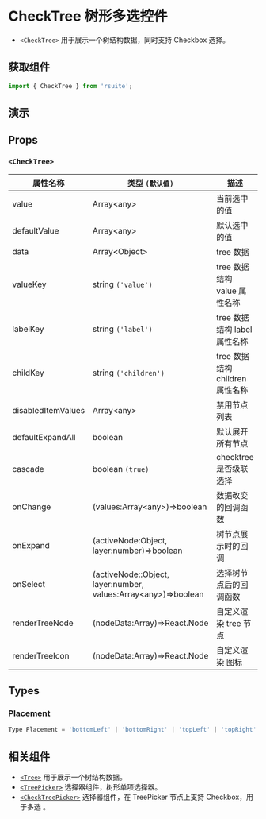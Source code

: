# CheckTree 树形多选控件 [<i class="rs-icon rs-icon-edit2" ></i>](https://github.com/rsuite/rsuite.github.io/blob/master/src/components/check-tree/index.md)

* `<CheckTree>` 用于展示一个树结构数据，同时支持 Checkbox 选择。

## 获取组件

```js
import { CheckTree } from 'rsuite';
```

## 演示

<!--{demo}-->

## Props

### `<CheckTree>`

| 属性名称           | 类型 `(默认值)`                                                      | 描述                            |
| ------------------ | -------------------------------------------------------------------- | ------------------------------- |
| value              | Array&lt;any&gt;                                                     | 当前选中的值                    |
| defaultValue       | Array&lt;any&gt;                                                     | 默认选中的值                    |
| data               | Array&lt;Object&gt;                                                  | tree 数据                       |
| valueKey           | string `('value')`                                                   | tree 数据结构 value 属性名称    |
| labelKey           | string `('label')`                                                   | tree 数据结构 label 属性名称    |
| childKey           | string `('children')`                                                | tree 数据结构 children 属性名称 |
| disabledItemValues | Array&lt;any&gt;                                                     | 禁用节点列表                    |
| defaultExpandAll   | boolean                                                              | 默认展开所有节点                |
| cascade            | boolean `(true)`                                                     | checktree 是否级联选择          |
| onChange           | (values:Array&lt;any&gt;)=>boolean                                   | 数据改变的回调函数              |
| onExpand           | (activeNode:Object, layer:number)=>boolean                           | 树节点展示时的回调              |
| onSelect           | (activeNode::Object, layer:number, values:Array&lt;any&gt;)=>boolean | 选择树节点后的回调函数          |
| renderTreeNode     | (nodeData:Array<Object>)=>React.Node                                 | 自定义渲染 tree 节点            |
| renderTreeIcon     | (nodeData:Array<Object>)=>React.Node                                 | 自定义渲染 图标                 |

## Types

### Placement

```js
Type Placement = 'bottomLeft' | 'bottomRight' | 'topLeft' | 'topRight' | 'leftTop' | 'rightTop' | 'leftBottom' | 'rightBottom';
```

## 相关组件

* [`<Tree>`](./tree) 用于展示一个树结构数据。
* [`<TreePicker>`](./tree-picker) 选择器组件，树形单项选择器。
* [`<CheckTreePicker>`](./check-tree-picker) 选择器组件，在 TreePicker 节点上支持 Checkbox，用于多选 。
